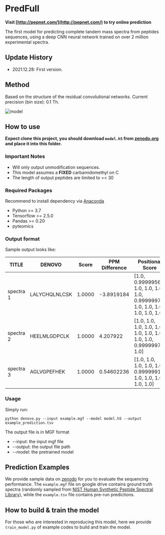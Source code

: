 # PredFull

__Visit [http://pepnet.com/](http://pepnet.com/) to try online prediction__

The first model for predicting complete tandem mass spectra from peptides sequences, using a deep CNN neural network trained on over 2 million experimental spectra.

## Update History

* 2021.12.28: First version.

## Method

Based on the structure of the residual convolutional networks. Current precision (bin size): 0.1 Th.

![model](imgs/model.png)

## How to use

__Expect clone this project, you should download `model.h5` from [zenodo.org](https://zenodo.org/record/5807120) and place it into this folder.__

### Important Notes

* Will only output unmodification sequences.
* This model assumes a __FIXED__ carbamidomethyl on C
* The length of output peptides are limited to =< 30

### Required Packages

Recommend to install dependency via [Anaconda](https://www.anaconda.com/distribution/)

* Python >= 3.7
* Tensorflow >= 2.5.0
* Pandas >= 0.20
* pyteomics

### Output format

Sample output looks like:

TITLE | DENOVO | Score | PPM Difference | Positional Score
------- | ------ | ---- | ------- | ------ 
spectra 1 | LALYCHQLNLCSK | 1.0000 | -3.8919184 | [1.0, 0.9999956, 1.0, 1.0, 1.0, 1.0, 0.99999976, 1.0, 1.0, 1.0, 1.0, 1.0, 1.0]
spectra 2 | HEELMLGDPCLK | 1.0000 | 4.207922 | [1.0, 1.0, 1.0, 1.0, 1.0, 1.0, 1.0, 1.0, 1.0, 1.0, 0.99999976, 1.0]
spectra  3 | AGLVGPEFHEK | 1.0000 | 0.54602236 | [1.0, 1.0, 1.0, 1.0, 1.0, 0.99999917, 1.0, 1.0, 1.0, 1.0, 1.0]

### Usage

Simply run:

`python denovo.py --input example.mgf --model model.h5 --output example_prediction.tsv`

The output file is in MGF format

* --input: the input mgf file
* --output: the output file path
* --model: the pretrained model

## Prediction Examples

We provide sample data on [zenodo](https://zenodo.org/record/5807120) for you to evaluate the sequencing performance. The `example.mgf` file on google drive contains ground truth spectra (randomly sampled from [NIST Human Synthetic Peptide Spectral Library](https://chemdata.nist.gov/dokuwiki/doku.php?id=peptidew:lib:kustersynselected20170530)), while the `example.tsv` file contains pre-run predictions.

## How to build & train the model

For those who are interested in reproducing this model, here we provide `train_model.py` of example codes to build and train the model.

